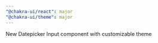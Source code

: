 ```yaml
---
"@chakra-ui/react": major
"@chakra-ui/theme": major
---
```


New Datepicker Input component with customizable theme
